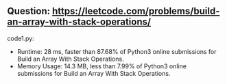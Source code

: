 ## Question: https://leetcode.com/problems/build-an-array-with-stack-operations/

code1.py:
* Runtime: 28 ms, faster than 87.68% of Python3 online submissions for Build an Array With Stack Operations.
* Memory Usage: 14.3 MB, less than 7.99% of Python3 online submissions for Build an Array With Stack Operations.